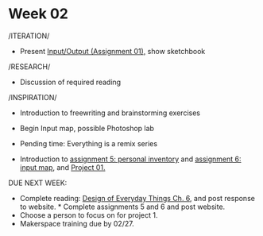 # Week 02

/ITERATION/
* Present [Input/Output (Assignment 01),](constant_inputoutput.md) show sketchbook

/RESEARCH/
* Discussion of required reading 

/INSPIRATION/
* Introduction to freewriting and brainstorming exercises
* Begin Input map, possible Photoshop lab
* Pending time: Everything is a remix series

* Introduction to [assignment 5: personal inventory](personal_inventory.md) and [assignment 6: input map](input_map.md), and [Project 01.](creative_process.md) 

DUE NEXT WEEK: 
* Complete reading: [Design of Everyday Things Ch. 6](https://getit.library.nyu.edu/go/9468608), and post response to website. * Complete assignments 5 and 6 and post website. 
* Choose a person to focus on for project 1. 
* Makerspace training due by 02/27.

